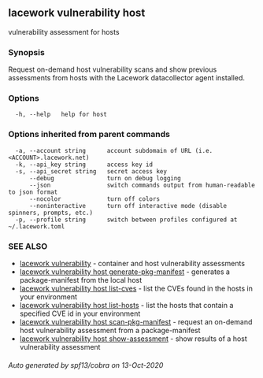 ## lacework vulnerability host

vulnerability assessment for hosts

### Synopsis

Request on-demand host vulnerability scans and show previous assessments
from hosts with the Lacework datacollector agent installed.


### Options

```
  -h, --help   help for host
```

### Options inherited from parent commands

```
  -a, --account string      account subdomain of URL (i.e. <ACCOUNT>.lacework.net)
  -k, --api_key string      access key id
  -s, --api_secret string   secret access key
      --debug               turn on debug logging
      --json                switch commands output from human-readable to json format
      --nocolor             turn off colors
      --noninteractive      turn off interactive mode (disable spinners, prompts, etc.)
  -p, --profile string      switch between profiles configured at ~/.lacework.toml
```

### SEE ALSO

* [lacework vulnerability](lacework_vulnerability.md)	 - container and host vulnerability assessments
* [lacework vulnerability host generate-pkg-manifest](lacework_vulnerability_host_generate-pkg-manifest.md)	 - generates a package-manifest from the local host
* [lacework vulnerability host list-cves](lacework_vulnerability_host_list-cves.md)	 - list the CVEs found in the hosts in your environment
* [lacework vulnerability host list-hosts](lacework_vulnerability_host_list-hosts.md)	 - list the hosts that contain a specified CVE id in your environment
* [lacework vulnerability host scan-pkg-manifest](lacework_vulnerability_host_scan-pkg-manifest.md)	 - request an on-demand host vulnerability assessment from a package-manifest
* [lacework vulnerability host show-assessment](lacework_vulnerability_host_show-assessment.md)	 - show results of a host vulnerability assessment

###### Auto generated by spf13/cobra on 13-Oct-2020
